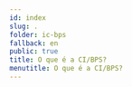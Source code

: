 ```yaml
---
id: index
slug: .
folder: ic-bps
fallback: en
public: true
title: O que é a CI/BPS?
menutitle: O que é a CI/BPS?
---
```


